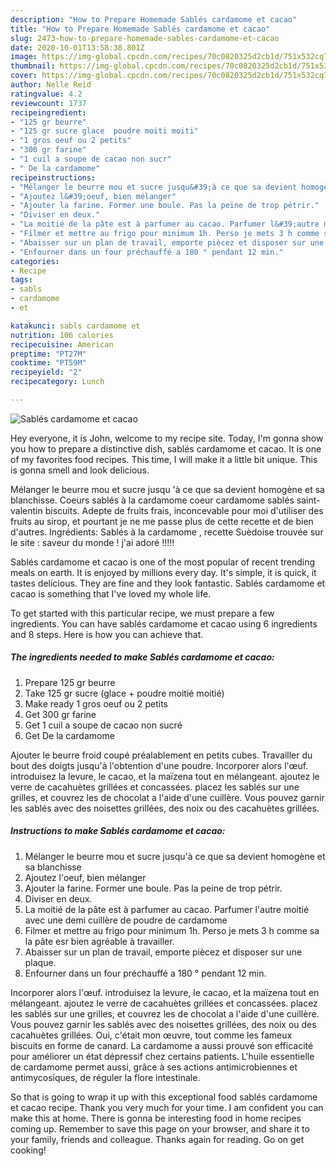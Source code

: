 ```yaml
---
description: "How to Prepare Homemade Sablés cardamome et cacao"
title: "How to Prepare Homemade Sablés cardamome et cacao"
slug: 2473-how-to-prepare-homemade-sables-cardamome-et-cacao
date: 2020-10-01T13:58:38.801Z
image: https://img-global.cpcdn.com/recipes/70c0820325d2cb1d/751x532cq70/sables-cardamome-et-cacao-photo-principale-de-la-recette.jpg
thumbnail: https://img-global.cpcdn.com/recipes/70c0820325d2cb1d/751x532cq70/sables-cardamome-et-cacao-photo-principale-de-la-recette.jpg
cover: https://img-global.cpcdn.com/recipes/70c0820325d2cb1d/751x532cq70/sables-cardamome-et-cacao-photo-principale-de-la-recette.jpg
author: Nelle Reid
ratingvalue: 4.2
reviewcount: 1737
recipeingredient:
- "125 gr beurre"
- "125 gr sucre glace  poudre moiti moiti"
- "1 gros oeuf ou 2 petits"
- "300 gr farine"
- "1 cuil a soupe de cacao non sucr"
- " De la cardamome"
recipeinstructions:
- "Mélanger le beurre mou et sucre jusqu&#39;à ce que sa devient homogène et sa blanchisse"
- "Ajoutez l&#39;oeuf, bien mélanger"
- "Ajouter la farine. Former une boule. Pas la peine de trop pétrir."
- "Diviser en deux."
- "La moitié de la pâte est à parfumer au cacao. Parfumer l&#39;autre moitié avec une demi cuillère de poudre de cardamome"
- "Filmer et mettre au frigo pour minimum 1h. Perso je mets 3 h comme sa la pâte esr bien agréable à travailler."
- "Abaisser sur un plan de travail, emporte piècez et disposer sur une plaque."
- "Enfourner dans un four préchauffé a 180 ° pendant 12 min."
categories:
- Recipe
tags:
- sabls
- cardamome
- et

katakunci: sabls cardamome et 
nutrition: 106 calories
recipecuisine: American
preptime: "PT27M"
cooktime: "PT59M"
recipeyield: "2"
recipecategory: Lunch

---
```



![Sablés cardamome et cacao](https://img-global.cpcdn.com/recipes/70c0820325d2cb1d/751x532cq70/sables-cardamome-et-cacao-photo-principale-de-la-recette.jpg)

Hey everyone, it is John, welcome to my recipe site. Today, I'm gonna show you how to prepare a distinctive dish, sablés cardamome et cacao. It is one of my favorites food recipes. This time, I will make it a little bit unique. This is gonna smell and look delicious.

Mélanger le beurre mou et sucre jusqu &#39;à ce que sa devient homogène et sa blanchisse. Coeurs sablés à la cardamome coeur cardamome sablés saint-valentin biscuits. Adepte de fruits frais, inconcevable pour moi d&#39;utiliser des fruits au sirop, et pourtant je ne me passe plus de cette recette et de bien d&#39;autres. Ingrédients: Sablés à la cardamome , recette Suèdoise trouvée sur le site : saveur du monde ! j&#39;ai adoré !!!!!

Sablés cardamome et cacao is one of the most popular of recent trending meals on earth. It is enjoyed by millions every day. It's simple, it is quick, it tastes delicious. They are fine and they look fantastic. Sablés cardamome et cacao is something that I've loved my whole life.


To get started with this particular recipe, we must prepare a few ingredients. You can have sablés cardamome et cacao using 6 ingredients and 8 steps. Here is how you can achieve that.

<!--inarticleads1-->

##### The ingredients needed to make Sablés cardamome et cacao:

1. Prepare 125 gr beurre
1. Take 125 gr sucre (glace + poudre moitié moitié)
1. Make ready 1 gros oeuf ou 2 petits
1. Get 300 gr farine
1. Get 1 cuil a soupe de cacao non sucré
1. Get  De la cardamome


Ajouter le beurre froid coupé préalablement en petits cubes. Travailler du bout des doigts jusqu&#39;à l&#39;obtention d&#39;une poudre. Incorporer alors l&#39;œuf. introduisez la levure, le cacao, et la maïzena tout en mélangeant. ajoutez le verre de cacahuètes grillées et concassées. placez les sablés sur une grilles, et couvrez les de chocolat a l&#39;aide d&#39;une cuillère. Vous pouvez garnir les sablés avec des noisettes grillées, des noix ou des cacahuètes grillées. 

<!--inarticleads2-->

##### Instructions to make Sablés cardamome et cacao:

1. Mélanger le beurre mou et sucre jusqu&#39;à ce que sa devient homogène et sa blanchisse
1. Ajoutez l&#39;oeuf, bien mélanger
1. Ajouter la farine. Former une boule. Pas la peine de trop pétrir.
1. Diviser en deux.
1. La moitié de la pâte est à parfumer au cacao. Parfumer l&#39;autre moitié avec une demi cuillère de poudre de cardamome
1. Filmer et mettre au frigo pour minimum 1h. Perso je mets 3 h comme sa la pâte esr bien agréable à travailler.
1. Abaisser sur un plan de travail, emporte piècez et disposer sur une plaque.
1. Enfourner dans un four préchauffé a 180 ° pendant 12 min.


Incorporer alors l&#39;œuf. introduisez la levure, le cacao, et la maïzena tout en mélangeant. ajoutez le verre de cacahuètes grillées et concassées. placez les sablés sur une grilles, et couvrez les de chocolat a l&#39;aide d&#39;une cuillère. Vous pouvez garnir les sablés avec des noisettes grillées, des noix ou des cacahuètes grillées. Oui, c&#39;était mon œuvre, tout comme les fameux biscuits en forme de canard. La cardamome a aussi prouvé son efficacité pour améliorer un état dépressif chez certains patients. L&#39;huile essentielle de cardamome permet aussi, grâce à ses actions antimicrobiennes et antimycosiques, de réguler la flore intestinale. 

So that is going to wrap it up with this exceptional food sablés cardamome et cacao recipe. Thank you very much for your time. I am confident you can make this at home. There is gonna be interesting food in home recipes coming up. Remember to save this page on your browser, and share it to your family, friends and colleague. Thanks again for reading. Go on get cooking!
